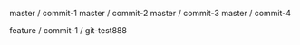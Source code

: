 master / commit-1
master / commit-2
master / commit-3
master / commit-4

feature / commit-1 / git-test888
